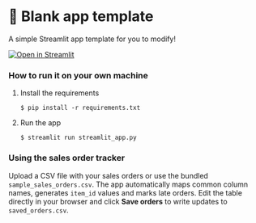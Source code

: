 # 🎈 Blank app template

A simple Streamlit app template for you to modify!

[![Open in Streamlit](https://static.streamlit.io/badges/streamlit_badge_black_white.svg)](https://blank-app-template.streamlit.app/)

### How to run it on your own machine

1. Install the requirements

   ```
   $ pip install -r requirements.txt
   ```

2. Run the app

   ```
   $ streamlit run streamlit_app.py
   ```

### Using the sales order tracker

Upload a CSV file with your sales orders or use the bundled `sample_sales_orders.csv`.
The app automatically maps common column names, generates `item_id` values and
marks late orders. Edit the table directly in your browser and click **Save
orders** to write updates to `saved_orders.csv`.
